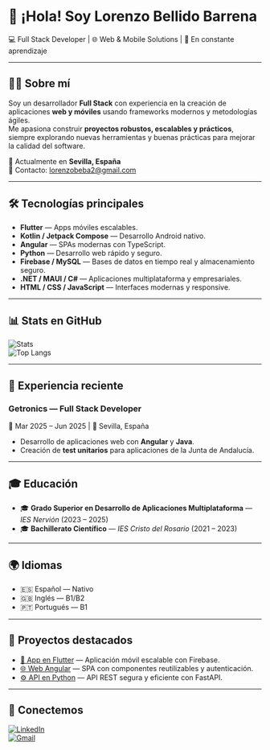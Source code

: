 # 👋 ¡Hola! Soy Lorenzo Bellido Barrena  
💻 Full Stack Developer | 🌐 Web & Mobile Solutions | 🚀 En constante aprendizaje

---

## 🧑‍💻 Sobre mí
Soy un desarrollador **Full Stack** con experiencia en la creación de aplicaciones **web y móviles** usando frameworks modernos y metodologías ágiles.  
Me apasiona construir **proyectos robustos, escalables y prácticos**, siempre explorando nuevas herramientas y buenas prácticas para mejorar la calidad del software.  

📍 Actualmente en **Sevilla, España**  
📧 Contacto: [lorenzobeba2@gmail.com](mailto:lorenzobeba2@gmail.com)  

---

## 🛠️ Tecnologías principales
- **Flutter** — Apps móviles escalables.  
- **Kotlin / Jetpack Compose** — Desarrollo Android nativo.  
- **Angular** — SPAs modernas con TypeScript.  
- **Python** — Desarrollo web rápido y seguro.  
- **Firebase / MySQL** — Bases de datos en tiempo real y almacenamiento seguro.  
- **.NET / MAUI / C#** — Aplicaciones multiplataforma y empresariales.  
- **HTML / CSS / JavaScript** — Interfaces modernas y responsive.  

---

## 📊 Stats en GitHub
![Stats](https://github-readme-stats.vercel.app/api?username=lorenzobellidobarrena&show_icons=true&theme=radical)  
![Top Langs](https://github-readme-stats.vercel.app/api/top-langs/?username=lorenzobellidobarrena&layout=compact&theme=radical)

---

## 💼 Experiencia reciente
### **Getronics** — Full Stack Developer  
📅 Mar 2025 – Jun 2025 | 📍 Sevilla, España  
- Desarrollo de aplicaciones web con **Angular** y **Java**.  
- Creación de **test unitarios** para aplicaciones de la Junta de Andalucía.  

---

## 🎓 Educación
- 🎓 **Grado Superior en Desarrollo de Aplicaciones Multiplataforma** — *IES Nervión* (2023 – 2025)  
- 🎓 **Bachillerato Científico** — *IES Cristo del Rosario* (2021 – 2023)  

---

## 🌍 Idiomas
- 🇪🇸 Español — Nativo  
- 🇬🇧 Inglés — B1/B2
- 🇵🇹 Portugués — B1

---

## 🚀 Proyectos destacados
- [📱 App en Flutter](#) — Aplicación móvil escalable con Firebase.  
- [🌐 Web Angular](#) — SPA con componentes reutilizables y autenticación.  
- [⚙️ API en Python](#) — API REST segura y eficiente con FastAPI.  

---

## 🤝 Conectemos
[![LinkedIn](https://img.shields.io/badge/LinkedIn-0077B5?style=for-the-badge&logo=linkedin&logoColor=white)](https://linkedin.com/in/lorenzobeba)  
[![Gmail](https://img.shields.io/badge/Email-D14836?style=for-the-badge&logo=gmail&logoColor=white)](mailto:lorenzobeba2@gmail.com)  
